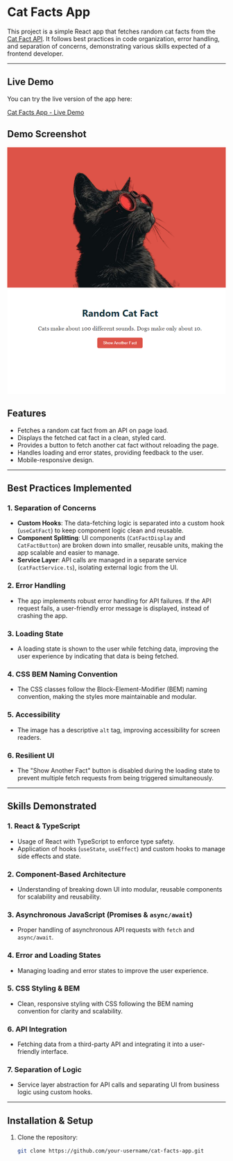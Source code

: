 # Cat Facts App

This project is a simple React app that fetches random cat facts from the [Cat Fact API](https://catfact.ninja/). It follows best practices in code organization, error handling, and separation of concerns, demonstrating various skills expected of a frontend developer.

---

## Live Demo

You can try the live version of the app here:

[Cat Facts App - Live Demo](https://cat-facts-omega.vercel.app/)

## Demo Screenshot

![App Screenshot](./Screenshot.png)

## Features

- Fetches a random cat fact from an API on page load.
- Displays the fetched cat fact in a clean, styled card.
- Provides a button to fetch another cat fact without reloading the page.
- Handles loading and error states, providing feedback to the user.
- Mobile-responsive design.

---

## Best Practices Implemented

### 1. **Separation of Concerns**

- **Custom Hooks**: The data-fetching logic is separated into a custom hook (`useCatFact`) to keep component logic clean and reusable.
- **Component Splitting**: UI components (`CatFactDisplay` and `CatFactButton`) are broken down into smaller, reusable units, making the app scalable and easier to manage.
- **Service Layer**: API calls are managed in a separate service (`catFactService.ts`), isolating external logic from the UI.

### 2. **Error Handling**

- The app implements robust error handling for API failures. If the API request fails, a user-friendly error message is displayed, instead of crashing the app.

### 3. **Loading State**

- A loading state is shown to the user while fetching data, improving the user experience by indicating that data is being fetched.

### 4. **CSS BEM Naming Convention**

- The CSS classes follow the Block-Element-Modifier (BEM) naming convention, making the styles more maintainable and modular.

### 5. **Accessibility**

- The image has a descriptive `alt` tag, improving accessibility for screen readers.

### 6. **Resilient UI**

- The "Show Another Fact" button is disabled during the loading state to prevent multiple fetch requests from being triggered simultaneously.

---

## Skills Demonstrated

### 1. **React & TypeScript**

- Usage of React with TypeScript to enforce type safety.
- Application of hooks (`useState`, `useEffect`) and custom hooks to manage side effects and state.

### 2. **Component-Based Architecture**

- Understanding of breaking down UI into modular, reusable components for scalability and reusability.

### 3. **Asynchronous JavaScript (Promises & `async/await`)**

- Proper handling of asynchronous API requests with `fetch` and `async/await`.

### 4. **Error and Loading States**

- Managing loading and error states to improve the user experience.

### 5. **CSS Styling & BEM**

- Clean, responsive styling with CSS following the BEM naming convention for clarity and scalability.

### 6. **API Integration**

- Fetching data from a third-party API and integrating it into a user-friendly interface.

### 7. **Separation of Logic**

- Service layer abstraction for API calls and separating UI from business logic using custom hooks.

---

## Installation & Setup

1. Clone the repository:
   ```bash
   git clone https://github.com/your-username/cat-facts-app.git
   ```
